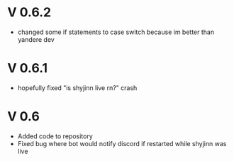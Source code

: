 # V 0.6.2
- changed some if statements to case switch because im better than yandere dev

# V 0.6.1
- hopefully fixed "is shyjinn live rn?" crash

# V 0.6
- Added code to repository
- Fixed bug where bot would notify discord if restarted while shyjinn was live
